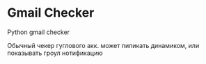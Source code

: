 Gmail Checker
============

Python gmail checker

Обычный чекер гуглового акк. может пипикать динамиком, или показывать гроул нотификацию
